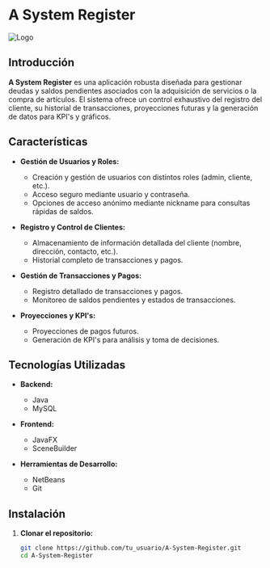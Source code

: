 # A System Register

![Logo](https://1drv.ms/i/s!AiyPyDqOhQ5VgfpJv3i8UULyiLda_w?e=Gbxklq)

## Introducción

**A System Register** es una aplicación robusta diseñada para gestionar deudas y saldos pendientes asociados con la adquisición de servicios o la compra de artículos. El sistema ofrece un control exhaustivo del registro del cliente, su historial de transacciones, proyecciones futuras y la generación de datos para KPI's y gráficos.

## Características

- **Gestión de Usuarios y Roles:**
  - Creación y gestión de usuarios con distintos roles (admin, cliente, etc.).
  - Acceso seguro mediante usuario y contraseña.
  - Opciones de acceso anónimo mediante nickname para consultas rápidas de saldos.

- **Registro y Control de Clientes:**
  - Almacenamiento de información detallada del cliente (nombre, dirección, contacto, etc.).
  - Historial completo de transacciones y pagos.

- **Gestión de Transacciones y Pagos:**
  - Registro detallado de transacciones y pagos.
  - Monitoreo de saldos pendientes y estados de transacciones.

- **Proyecciones y KPI's:**
  - Proyecciones de pagos futuros.
  - Generación de KPI's para análisis y toma de decisiones.

## Tecnologías Utilizadas

- **Backend:**
  - Java
  - MySQL

- **Frontend:**
  - JavaFX
  - SceneBuilder

- **Herramientas de Desarrollo:**
  - NetBeans
  - Git

## Instalación

1. **Clonar el repositorio:**
   ```sh
   git clone https://github.com/tu_usuario/A-System-Register.git
   cd A-System-Register
